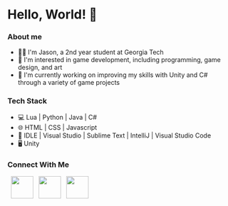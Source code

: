 # Hello, World! 👋

### **About me**
- 👨‍🎓 I'm Jason, a 2nd year student at Georgia Tech
- 👾 I'm interested in game development, including programming, game design, and art
- 🌱 I'm currently working on improving my skills with Unity and C# through a variety of game projects

### **Tech Stack**
- 💻 Lua | Python | Java | C#
- 🌐 HTML | CSS | Javascript
- 🔧 IDLE | Visual Studio | Sublime Text | IntelliJ | Visual Studio Code
- 🖥️ Unity

### **Connect With Me**

<p>
&nbsp; <a href="https://twitter.com/jlei48" target="_blank" rel="noopener noreferrer"><img src="https://img.icons8.com/plasticine/100/000000/twitter.png" width="50" /></a>   
&nbsp; <a href="https://www.linkedin.com/in/jasonleiqi" target="_blank" rel="noopener noreferrer"><img src="https://img.icons8.com/plasticine/100/000000/linkedin.png" width="50" /></a>
&nbsp; <a href="mailto:jasonleiqi@gmail.com" target="_blank" rel="noopener noreferrer"><img src="https://img.icons8.com/plasticine/100/000000/gmail.png"  width="50" /></a>
</p>
